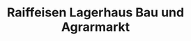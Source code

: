 ---
title: "Raiffeisen Lagerhaus Bau und Agrarmarkt"
url: /steinakirchen-am-forst/raiffeisen-lagerhaus-bau-und-agrarmarkt/
shop: Baustoffe
---